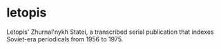 # letopis
Letopis' Zhurnal'nykh Statei, a transcribed serial publication that indexes Soviet-era periodicals from 1956 to 1975.
